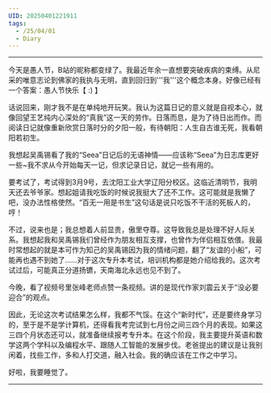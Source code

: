 ```yaml
---
UID: 20250401221911
tags:
  - /25/04/01
  - Diary
---
```

---
今天是愚人节，B站的昵称都变绿了。我最近年余一直想要突破疾病的束缚。从尼采的唯意志论到佛家的我执与无明，直到回归到'''我'''这个概念本身。好像已经有一个答案：愚人节快乐【 :) 】

话说回来，刚才我不是在单纯地开玩笑。我认为这篇日记的意义就是自视本心，就像回望王艺纯内心深处的“真我”这一天的劳作。日落而息，是为了待日出而作。而阅读日记就像重新欣赏日落时分的夕阳一般，有待朝阳：人生自古谁无死，我看朝阳若初生。

我想起吴禹锡看了我的“Seea”日记后的无语神情——应该称“Seea”为日志库更好一些~我不求从今开始每天一记，但求记录日记，就记一些有用的。

要考试了，考试得到3月9号，去沈阳工业大学辽阳分校区。这临近清明节，我明天还去爷爷家。想起姐请我吃饭的时候说我挺大了还不工作。这可能就是我懒了吧，没办法性格使然。“百无一用是书生”这句话是说只吃饭不干活的死板人的，哼！

不过，说来也是；我总想着人前显贵，傲里夺尊。这导致我总是处理不好人际关系。我想起我和吴禹锡我们曾经作为朋友相互支撑，也曾作为伴侣相互依偎。我最时常想起的就是本可作为知己的吴禹锡因为我的情绪问题，翻了“友谊的小船”，可能再也遇不到她了……对于这次专升本考试，培训机构都是她介绍给我的。这次考试过后，可能真正分道扬镳，天南海北永远也见不到了。

今晚，看了视频号里张峰老师点赞一条视频。讲的是现代作家刘震云关于“没必要迎合”的观点。

因此，无论这次考试结果怎么样，我都不气馁。在这个“新时代”，还是要终身学习的，至于是不是学计算机，还得看我考完试到七月份之间三四个月的表现。如果这三四个月状态还可以，就准备继续报考专升本。在这个阶段，我主要提升英语和数学这两个学科以及编程水平、跟随人工智能的发展步伐。老爸提出的建议是让我别闲着，找些工作，多和人打交道，融入社会。我的确应该在工作之中学习。

好啦，我要睡觉了。

---
